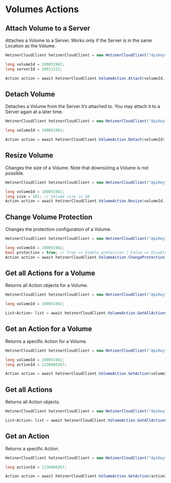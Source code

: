 # Volumes Actions

## Attach Volume to a Server

Attaches a Volume to a Server. Works only if the Server is in the same Location as the Volume.

```csharp
HetznerCloudClient hetznerCloudClient = new HetznerCloudClient("ApiKey");

long volumeId = 100051962;
long serverId = 38911232;

Action action = await hetznerCloudClient.VolumeAction.Attach(volumeId, serverId);
```

## Detach Volume

Detaches a Volume from the Server it’s attached to. You may attach it to a Server again at a later time.

```csharp
HetznerCloudClient hetznerCloudClient = new HetznerCloudClient("ApiKey");

long volumeId = 100051962;

Action action = await hetznerCloudClient.VolumeAction.Detach(volumeId);
```

## Resize Volume

Changes the size of a Volume. Note that downsizing a Volume is not possible.

```csharp
HetznerCloudClient hetznerCloudClient = new HetznerCloudClient("ApiKey");

long volumeId = 100051962;
long size = 101; // Volume size in GB
Action action = await hetznerCloudClient.VolumeAction.Resize(volumeId, size);
```

## Change Volume Protection

Changes the protection configuration of a Volume.

```csharp
HetznerCloudClient hetznerCloudClient = new HetznerCloudClient("ApiKey");

long volumeId = 100051962;
bool protection = true; // True => Enable protection | False => Disable protection
Action action = await hetznerCloudClient.VolumeAction.ChangeProtection(volumeId, protection);
```

## Get all Actions for a Volume

Returns all Action objects for a Volume.

```csharp
HetznerCloudClient hetznerCloudClient = new HetznerCloudClient("ApiKey");

long volumeId = 100051962;

List<Action> list = await hetznerCloudClient.VolumeAction.GetAllActions(volumeId);
```

## Get an Action for a Volume

Returns a specific Action for a Volume.

```csharp
HetznerCloudClient hetznerCloudClient = new HetznerCloudClient("ApiKey");

long volumeId = 100051962;
long actionId = 1236866267;

Action action = await hetznerCloudClient.VolumeAction.GetAction(volumeId, actionId);
```

## Get all Actions

Returns all Action objects.

```csharp
HetznerCloudClient hetznerCloudClient = new HetznerCloudClient("ApiKey");

List<Action> list = await hetznerCloudClient.VolumeAction.GetAllActions();
```

## Get an Action

Returns a specific Action.

```csharp
HetznerCloudClient hetznerCloudClient = new HetznerCloudClient("ApiKey");

long actionId = 1236866267;

Action action = await hetznerCloudClient.VolumeAction.GetAction(actionId);
```
